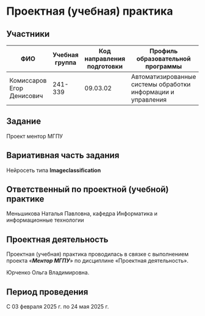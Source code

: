 # Проектная (учебная) практика

## Участники

| ФИО | Учебная группа | Код направления подготовки | Профиль образовательной программы |
|-|-|-|-|
| Комиссаров Егор Денисович |241-339|09.03.02|Автоматизированные системы обработки информации и управления|



## Задание

Проект ментор МГПУ

## Вариативная часть задания

Нейросеть типа **Imageclassification**

## Ответственный по проектной (учебной) практике

Меньшикова Наталья Павловна, кафедра Информатика и информационные технологии

## Проектная деятельность

Проектная (учебная) практика проводилась в связке с выполнением проекта «***Ментор МГПУ***» по дисциплине «Проектная деятельность».

Юрченко Ольга Владимировна.

## Период проведения

С 03 февраля 2025 г. по 24 мая 2025 г.
